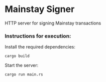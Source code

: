 # Mainstay Signer

HTTP server for signing Mainstay transactions

### Instructions for execution:

Install the required dependencies:

```
cargo build
```

Start the server:

```
cargo run main.rs
```
